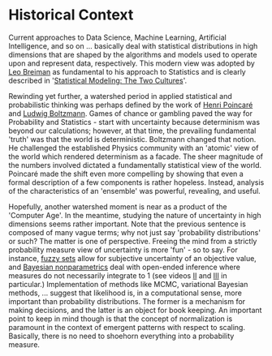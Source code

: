 <!--
.. title: Statistical Thinking and Uncertainty in the Age of Computers
.. slug: statistical-thinking-and-uncertainty-in-the-age-of-computers
.. date: 2019-02-06 19:55:36 UTC
.. tags: 
.. category: 
.. link: 
.. description: 
.. type: text
.. has_math: True
-->

# Historical Context

Current approaches to Data Science, Machine Learning, Artificial Intelligence, and so on ... basically deal with statistical distributions in high dimensions that are shaped by the algorithms and models used to operate upon and represent data, respectively.  This modern view was adopted by [Leo Breiman](https://www.google.com/url?q=https%3A%2F%2Fwww.stat.berkeley.edu%2Fusers%2Fbreiman%2F&sa=D) as  fundamental to his approach to Statistics and is clearly described in '[Statistical Modeling: The Two Cultures](https://www.google.com/url?q=https%3A%2F%2Fprojecteuclid.org%2Feuclid.ss%2F1009213726&sa=D)'.

Rewinding yet further, a watershed period in applied statistical and probabilistic thinking was perhaps defined by the work of [Henri Poincaré](https://www.google.com/url?q=https%3A%2F%2Fen.wikipedia.org%2Fwiki%2FHenri_Poincar%25C3%25A9&sa=D) and [Ludwig Boltzmann](https://www.google.com/url?q=https%3A%2F%2Fen.wikipedia.org%2Fwiki%2FLudwig_Boltzmann&sa=D). Games of chance or gambling paved the way for Probability and Statistics - start with uncertainty because determinism was beyond our calculations; however, at that time, the prevailing fundamental 'truth' was that the world is deterministic. Boltzmann changed that notion. He challenged the established Physics community with an 'atomic' view of the world which rendered determinism as a facade. The sheer magnitude of the numbers involved dictated a fundamentally statistical view of the world. Poincaré made the shift even more compelling by showing that even a formal description of a few components is rather hopeless. Instead, analysis of the characteristics of an 'ensemble' was powerful, revealing, and useful.

Hopefully, another watershed moment is near as a product of the 'Computer Age'. In the meantime, studying the nature of uncertainty in high dimensions  seems rather important. Note that the previous sentence is composed of many vague terms; why not just say 'probability distributions' or such? The matter is one of perspective. Freeing the mind from a strictly probability measure view of uncertainty is more 'fun' - so to say.  For instance, [fuzzy sets](https://www.google.com/url?q=http%3A%2F%2Fsipi.usc.edu%2F~mendel%2F&sa=D) allow for subjective uncertainty of an objective value, and [Bayesian nonparametrics](https://www.google.com/url?q=http%3A%2F%2Fwww.tamarabroderick.com%2Ftutorial_2016_mlss_cadiz.html&sa=D) deal with open-ended inference where measures do not necessarily integrate to 1 (see videos [II](https://www.youtube.com/watch?v=yfLoxwjCGNY) and [III](https://www.youtube.com/watch?v=2H2n4iUYpZE) in particular.) Implementation of methods like MCMC, variational Bayesian methods, ... suggest that likelihood is, in a computational sense, more important than probability distributions. The former is a mechanism for making decisions, and the latter is an object for book keeping. An important point to  keep in mind though is that the concept of normalization is paramount in the context of emergent patterns with respect to scaling. Basically, there is no need to shoehorn everything into a probability measure.


<!-- 
Steins's Method
Concentration of Measure
Optimal Transport
Statistical Physics

http://www.hawking.org.uk/does-god-play-dice.html
Bayes
Bradley Efron and Trevor Hastie, '[Computer Age Statistical Inference](https://www.google.com/url?q=https%3A%2F%2Fweb.stanford.edu%2F~hastie%2FCASI%2F&sa=D)' 
-->